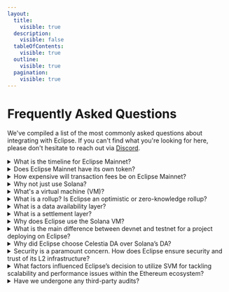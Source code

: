 ```yaml
---
layout:
  title:
    visible: true
  description:
    visible: false
  tableOfContents:
    visible: true
  outline:
    visible: true
  pagination:
    visible: true
---
```


# Frequently Asked Questions

We've compiled a list of the most commonly asked questions about integrating with Eclipse. If you can't find what you're looking for here, please don't hesitate to reach out via [Discord](https://discord.gg/PVcbxdqj6r).

<details>

<summary>What is the timeline for Eclipse Mainnet?</summary>

Eclipse Mainnet is **live**! Learn about how to get started [here](broken-reference).

</details>

<details>

<summary>Does Eclipse Mainnet have its own token?</summary>

No. ETH is the native token for Eclipse Mainnet. ETH is used to pay for gas. See [here](differences-between-eclipse-and-solana.md#native-token) for more details.

</details>

<details>

<summary>How expensive will transaction fees be on Eclipse Mainnet?</summary>

It's impossible for any blockchain to guarantee low fees, but median transaction fees on Eclipse Mainnet is in line with or even lower than the cheapest blockchains such as Solana.

</details>

<details>

<summary>Why not just use Solana?</summary>

We think Solana is great! At the same time, the Solana blockchain optimizes for [different goals](https://www.youtube.com/live/YshSwky6nG8?si=sKyYIYX0592dO3nN\&t=790) than the Eclipse L2. In short, Solana is [all about performance](https://x.com/aeyakovenko/status/1713948517277044849?s=20), whereas Eclipse aims to preserve as much of that performance as possible while maximizing verifiability.

The Eclipse ecosystem denominates in ETH, the native currency for the chain which comes via the canonical bridge.

</details>

<details>

<summary>What's a virtual machine (VM)?</summary>

A virtual machine is a piece of software that can run programs. Specifically, the virtual machine executes smart contracts for a blockchain.

</details>

<details>

<summary>What is a rollup? Is Eclipse an optimistic or zero-knowledge rollup?</summary>

For comparison, a Layer 1 blockchain is a blockchain that does not depend on any other chain for security. Layer 1 blockchains require that the majority of voting power is honest. A [_rollup_](https://www.eclipse.builders/blog/what-is-a-rollup) is a type of scaling solution that executes transactions outside of any Layer 1 and later posts the data to a Layer 1 retroactively.\
\
For an _optimistic rollup_, a "sequencer" orders transactions and the resulting state root is posted to a Layer 1 along with a bounty. A "verifier" can re-execute the transactions, and if it disagrees on the result, the verifier can challenge the state root via "settlement." If the verifier is correct, the bounty is awarded to the verifier.\
\
For a _zero-knowledge rollup_, sequencers order transactions, and the resulting state root is posted along with a "validity proof" (evidence) that the transactions were executed correctly. This validity proof must be posted to the settlement layer for a result to be accepted. The validity proof is typically expensive to generate.\
\
Eclipse Mainnet is deploying as an optimistic rollup, but we are working on a zero-knowledge rollup in parallel.

</details>

<details>

<summary>What is a data availability layer?</summary>

This question requires some additional context. A full node in a blockchain network downloads all blocks (transactions) and executes them. A light node doesn't do that, but a _data availability layer_ enables the light node to efficiently verify that blocks are available to all full nodes on the network.\
\
Data availability is important because storing huge amounts of data limits how decentralized and scalable a blockchain can get. It would not be possible to build a decentralized Solana VM rollup without this critical feature. Most chains today don't provide data availability because they aren't designed for rollups. Celestia, Avail, and EigenLayer are all data availability layers, and danksharding will bring data availability sampling to Ethereum in the future.

</details>

<details>

<summary>What is a settlement layer?</summary>

Full nodes re-execute every transaction and determine the current state of the blockchain. What happens when these full nodes disagree? In general, the blockchain will fork.\
\
For a blockchain where the majority of nodes are honest, the "fork choice rule" will dictate that the correct chain is whatever the honest nodes decide. For a rollup that does not make the assumption that the majority of nodes are honest, the majority of actors might be lying. As a blockchain user (light node), how do we determine which is the correct fork?\
\
A _settlement layer_ is a hub to verify proofs and resolve fraud disputes to determine the "correct" chain. The settlement layer also lets you move tokens between the execution chains (a bridge).

</details>

<details>

<summary>Why does Eclipse use the Solana VM?</summary>

The Solana (Sealevel) virtual machine is a highly parallelized runtime that is constantly improving. For EVM blockchains such as Ethereum or Optimism, at any given point there is only a single program running. (This is called "single-threaded.") For the Solana VM, if you have multiple cores, you can run several programs at the exact same time, substantially increasing throughput. Moreover, the execution layer continues to improve:

* Seahorse Lang lets you write Solana VM programs in Python.
* [Soon the Solana VM will support Move bytecode](https://docs.solana.com/proposals/embedding-move)
* [The Solana VM has a best-in-class fee market coming](https://twitter.com/aeyakovenko/status/1537270721570824192?s=20\&t=uOV108no_nYGnkTPnizUMA)

</details>

<details>

<summary>What is the main difference between devnet and testnet for a project deploying on Eclipse?</summary>

The difference is that the testnet includes the initial version of the validating bridge, and it also posts blobs Celestia. This means that you can view these blobs in a [block explorer](https://mocha-4.celenium.io/namespace/0000000000000000000000000000000000000000000065636c74330a?tab=Blobs) and test out the [ETH bridge](https://app.eclipse.xyz/?target=deposit). This is a more realistic experience compared to devnet.

</details>

<details>

<summary>Why did Eclipse choose Celestia DA over Solana’s DA?</summary>

Celestia is purpose-built for data availability, meaning that many convenience features already exist. If we were to use Solana, there is various surrounding infrastructure that we would have to build ourselves (for example, relayers from Solana to Eth L1) or data availability sampling (DAS). Because Celestia already has DAS, users can directly verify the blocks are not being withheld.

</details>

<details>

<summary>Security is a paramount concern. How does Eclipse ensure security and trust of its L2 infrastructure?</summary>

At a high level, we have multiple audits on our code, and our bridge delays withdrawals, meaning that we can identify exploits early and respond as a community. At a more technical level, we provide safety guarantees by posting commitments to the Ethereum canonical bridge, and these commitments can be disputed via "fraud proofs." We provide liveness via a mechanism called "forced inclusion”.

</details>

<details>

<summary>What factors influenced Eclipse’s decision to utilize SVM for tackling scalability and performance issues within the Ethereum ecosystem?</summary>

The Solana Virtual Machine (SVM) is the most battletested parallelized virtual machine on the market. This means that it is able to handle unmatched levels of throughput. Moreover, an innovation called "local fee markets'' means that apps with lots of activity don't spike fees for other apps on the network. This is in contrast to EVM chains where a big NFT drop can congest the entire network.

</details>

<details>

<summary>Have we undergone any third-party audits?</summary>

Yes, we have completed audits with with Zellic & OtterSec and Halborn is completing a second audit.

</details>
